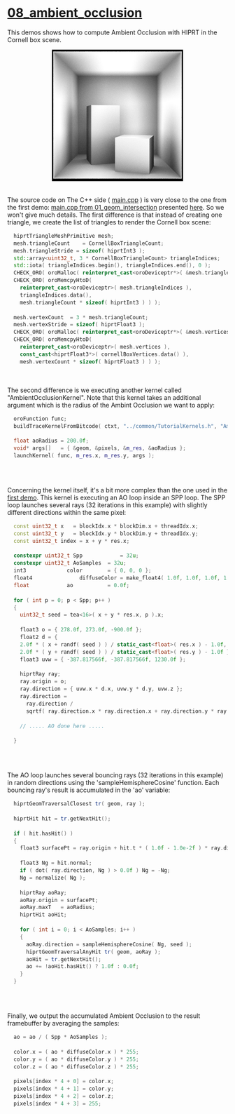 # [08_ambient_occlusion](../tutorials/08_ambient_occlusion)


This demos shows how to compute Ambient Occlusion with HIPRT in the Cornell box scene.

<div align="center">
    <img src="../tutorials/imgs/08_ambient_occlusion.png" alt="Description of the image" width="300"/>
</div>

<br />

The source code on The C++ side ( [main.cpp](../tutorials/08_ambient_occlusion/main.cpp) ) is very close to the one from the first demo: [main.cpp from 01_geom_intersection](../tutorials/01_geom_intersection/main.cpp) presented [here](01_geom_intersection.md). So we won't give much details.
The first difference is that instead of creating one triangle, we create the list of triangles to render the Cornell box scene:

```cpp
  hiprtTriangleMeshPrimitive mesh;
  mesh.triangleCount	= CornellBoxTriangleCount;
  mesh.triangleStride = sizeof( hiprtInt3 );
  std::array<uint32_t, 3 * CornellBoxTriangleCount> triangleIndices;
  std::iota( triangleIndices.begin(), triangleIndices.end(), 0 );
  CHECK_ORO( oroMalloc( reinterpret_cast<oroDeviceptr*>( &mesh.triangleIndices ), mesh.triangleCount * sizeof( hiprtInt3 ) ) );
  CHECK_ORO( oroMemcpyHtoD(
  	reinterpret_cast<oroDeviceptr>( mesh.triangleIndices ),
  	triangleIndices.data(),
  	mesh.triangleCount * sizeof( hiprtInt3 ) ) );

  mesh.vertexCount  = 3 * mesh.triangleCount;
  mesh.vertexStride = sizeof( hiprtFloat3 );
  CHECK_ORO( oroMalloc( reinterpret_cast<oroDeviceptr*>( &mesh.vertices ), mesh.vertexCount * sizeof( hiprtFloat3 ) ) );
  CHECK_ORO( oroMemcpyHtoD(
  	reinterpret_cast<oroDeviceptr>( mesh.vertices ),
  	const_cast<hiprtFloat3*>( cornellBoxVertices.data() ),
  	mesh.vertexCount * sizeof( hiprtFloat3 ) ) );
```

<br />
<br />
The second difference is we executing another kernel called "AmbientOcclusionKernel". Note that this kernel takes an additional argument which is the radius of the Ambint Occlusion we want to apply:

```cpp
  oroFunction func;
  buildTraceKernelFromBitcode( ctxt, "../common/TutorialKernels.h", "AmbientOcclusionKernel", func );

  float aoRadius = 200.0f;
  void* args[]   = { &geom, &pixels, &m_res, &aoRadius };
  launchKernel( func, m_res.x, m_res.y, args );
```

<br />
<br />

Concerning the kernel itself, it's a bit more complex than the one used in the [first demo](01_geom_intersection.md).
This kernel is executing an AO loop inside an SPP loop.
The SPP loop launches several rays (32 iterations in this example) with slightly different directions within the same pixel:

```cpp
  const uint32_t x	 = blockIdx.x * blockDim.x + threadIdx.x;
  const uint32_t y	 = blockIdx.y * blockDim.y + threadIdx.y;
  const uint32_t index = x + y * res.x;

  constexpr uint32_t Spp			= 32u;
  constexpr uint32_t AoSamples	= 32u;
  int3			   color		= { 0, 0, 0 };
  float4			   diffuseColor = make_float4( 1.0f, 1.0f, 1.0f, 1.0f );
  float			   ao			= 0.0f;

  for ( int p = 0; p < Spp; p++ )
  {
    uint32_t seed = tea<16>( x + y * res.x, p ).x;

    float3 o = { 278.0f, 273.0f, -900.0f };
    float2 d = {
    2.0f * ( x + randf( seed ) ) / static_cast<float>( res.x ) - 1.0f,
    2.0f * ( y + randf( seed ) ) / static_cast<float>( res.y ) - 1.0f };
    float3 uvw = { -387.817566f, -387.817566f, 1230.0f };

    hiprtRay ray;
    ray.origin = o;
    ray.direction = { uvw.x * d.x, uvw.y * d.y, uvw.z };
    ray.direction =
      ray.direction /
      sqrtf( ray.direction.x * ray.direction.x + ray.direction.y * ray.direction.y + ray.direction.z * ray.direction.z );

    // ..... AO done here .....

  }
```

<br />
<br />

The AO loop launches several bouncing rays (32 iterations in this example) in random directions using the 'sampleHemisphereCosine' function. Each bouncing ray's result is accumulated in the 'ao' variable:

```cpp
  hiprtGeomTraversalClosest tr( geom, ray );

  hiprtHit hit = tr.getNextHit();

  if ( hit.hasHit() )
  {
    float3 surfacePt = ray.origin + hit.t * ( 1.0f - 1.0e-2f ) * ray.direction;

    float3 Ng = hit.normal;
    if ( dot( ray.direction, Ng ) > 0.0f ) Ng = -Ng;
    Ng = normalize( Ng );

    hiprtRay aoRay;
    aoRay.origin = surfacePt;
    aoRay.maxT   = aoRadius;
    hiprtHit aoHit;

    for ( int i = 0; i < AoSamples; i++ )
    {
      aoRay.direction = sampleHemisphereCosine( Ng, seed );
      hiprtGeomTraversalAnyHit tr( geom, aoRay );
      aoHit = tr.getNextHit();
      ao += !aoHit.hasHit() ? 1.0f : 0.0f;
    }
  }
```
<br />
<br />

Finally, we output the accumulated Ambient Occlusion to the result framebuffer by averaging the samples:

```cpp
  ao = ao / ( Spp * AoSamples );

  color.x = ( ao * diffuseColor.x ) * 255;
  color.y = ( ao * diffuseColor.y ) * 255;
  color.z = ( ao * diffuseColor.z ) * 255;

  pixels[index * 4 + 0] = color.x;
  pixels[index * 4 + 1] = color.y;
  pixels[index * 4 + 2] = color.z;
  pixels[index * 4 + 3] = 255;

```



